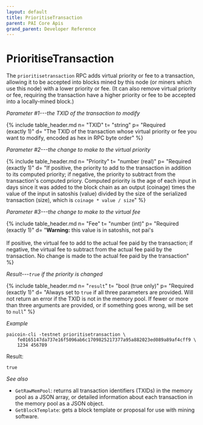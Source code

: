 ```yaml
---
layout: default
title: PrioritiseTransaction
parent: PAI Core Apis
grand_parent: Developer Reference
---
```


PrioritiseTransaction
=======================

The `prioritisetransaction` RPC adds virtual priority or fee to a transaction, allowing it to be accepted into blocks mined by this node (or miners which use this node) with a lower priority or fee. (It can also remove virtual priority or fee, requiring the transaction have a higher priority or fee to be accepted into a locally-mined block.)

*Parameter #1---the TXID of the transaction to modify*

{% include table_header.md
  n= "TXID"
  t= "string"
  p= "Required<br>(exactly 1)"
  d= "The TXID of the transaction whose virtual priority or fee you want to modify, encoded as hex in RPC byte order"
%}

*Parameter #2---the change to make to the virtual priority*

{% include table_header.md
  n= "Priority"
  t= "number (real)"
  p= "Required<br>(exactly 1)"
  d= "If positive, the priority to add to the transaction in addition to its computed priority; if negative, the priority to subtract from the transaction's computed priory.  Computed priority is the age of each input in days since it was added to the block chain as an output (coinage) times the value of the input in satoshis (value) divided by the size of the serialized transaction (size), which is `coinage * value / size`"
%}

*Parameter #3---the change to make to the virtual fee*

{% include table_header.md
  n= "Fee"
  t= "number (int)"
  p= "Required<br>(exactly 1)"
  d= "**Warning:** this value is in satoshis, not pai's<br><br>If positive, the virtual fee to add to the actual fee paid by the transaction; if negative, the virtual fee to subtract from the actual fee paid by the transaction.  No change is made to the actual fee paid by the transaction"
%}

*Result---`true` if the priority is changed*

{% include table_header.md
  n= "`result`"
  t= "bool (true only)"
  p= "Required<br>(exactly 1)"
  d= "Always set to `true` if all three parameters are provided.  Will not return an error if the TXID is not in the memory pool.  If fewer or more than three arguments are provided, or if something goes wrong, will be set to `null`"
%}

*Example*

```
paicoin-cli -testnet prioritisetransaction \
    fe0165147da737e16f5096ab6c1709825217377a95a882023ed089a89af4cff9 \
    1234 456789
```

Result:

```
true
```

*See also*

* `GetRawMemPool`: returns all transaction identifiers (TXIDs) in the memory pool as a JSON array, or detailed information about each transaction in the memory pool as a JSON object.
* `GetBlockTemplate`: gets a block template or proposal for use with mining software.
